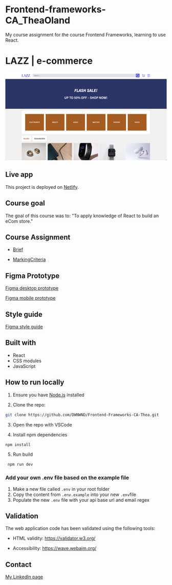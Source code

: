 # Frontend-frameworks-CA_TheaOland

My course assignment for the course Frontend Frameworks, learning to use React.

# LAZZ | e-commerce

![app-screenshot](/src/assets/images/app-screenshot-2024.png)

## Live app

This project is deployed on [Netlify](https://lazz.netlify.app/).

## Course goal

The goal of this course was to:
"To apply knowledge of React to build an eCom store."

## Course Assignment

- [Brief](/docs/Course-Assignment_Noroff-Front-end-Development.pdf)

- [MarkingCriteria](/docs/Marking-Criteria_Noroff-Front-end-Development.pdf)

## Figma Prototype

[Figma desktop prototype](https://www.figma.com/proto/QzLZFuN8ybhS6xqJFQsR46/Frontend-Frameworks-CA-Thea?page-id=221%3A10&node-id=221-18&node-type=frame&viewport=765%2C407%2C0.06&t=H0zHRhsvMLRCoYQt-1&scaling=scale-down-width&content-scaling=fixed)

[Figma mobile prototype](https://www.figma.com/proto/QzLZFuN8ybhS6xqJFQsR46/Frontend-Frameworks-CA-Thea?page-id=221%3A11&node-id=221-1023&node-type=frame&viewport=764%2C407%2C0.2&t=yCyrknLXVWTGlfj8-1&scaling=min-zoom&content-scaling=fixed)

## Style guide

[Figma style guide](https://www.figma.com/design/QzLZFuN8ybhS6xqJFQsR46/Frontend-Frameworks-CA-Thea?node-id=15-1037&t=jJszGtxma9Ic15CA-1)

## Built with

- React
- CSS modules
- JavaScript

## How to run locally

1. Ensure you have [Node.js](https://nodejs.org/) installed

2. Clone the repo:

```bash
git clone https://github.com/DWNWND/Frontend-Frameworks-CA-Thea.git
```

3. Open the repo with VSCode

4. Install npm dependencies

```bash
npm install
```

5. Run build

```bash
 npm run dev
```

### Add your own **.env** file based on the example file

1. Make a new file called `.env` in your root folder
2. Copy the content from `.env.example` into your new `.env`file
3. Populate the new `.env` file with your api base url and email regex

## Validation

The web application code has been validated using the following tools:

- HTML validity: <https://validator.w3.org/>

- Accessibility: <https://wave.webaim.org/>

## Contact

[My LinkedIn page](https://www.linkedin.com/in/thea-oland-b38175139/)
